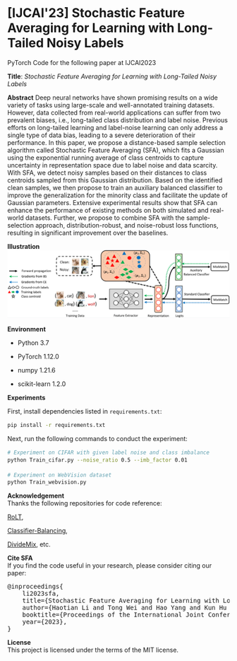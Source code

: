 # [IJCAI'23] Stochastic Feature Averaging for Learning with Long-Tailed Noisy Labels
PyTorch Code for the following paper at IJCAI2023

<b>Title</b>: <i>Stochastic Feature Averaging for Learning with Long-Tailed Noisy Labels</i>

<b>Abstract</b>
Deep neural networks have shown promising results on a wide variety of tasks using large-scale and well-annotated training datasets. However, data collected from real-world applications can suffer from two prevalent biases, i.e., long-tailed class distribution and label noise. Previous efforts on long-tailed learning and label-noise learning can only address a single type of data bias, leading to a severe deterioration of their performance. In this paper, we propose a distance-based sample selection algorithm called Stochastic Feature Averaging (SFA), which fits a Gaussian using the exponential running average of class centroids to capture uncertainty in representation space due to label noise and data scarcity. With SFA, we detect noisy samples based on their distances to class centroids sampled from this Gaussian distribution. Based on the identified clean samples, we then propose to train an auxiliary balanced classifier to improve the generalization for the minority class and facilitate the update of Gaussian parameters. Extensive experimental results show that SFA can enhance the performance of existing methods on both simulated and real-world datasets. Further, we propose to combine SFA with the sample-selection approach, distribution-robust, and noise-robust loss functions, resulting in significant improvement over the baselines.

<b>Illustration</b>
<img src="./img/framework.png">

<b>Environment</b>

* Python 3.7

* PyTorch 1.12.0

* numpy 1.21.6

* scikit-learn 1.2.0

<b>Experiments</b>

First, install dependencies listed in `requirements.txt`:

```sh
pip install -r requirements.txt
```

Next, run the following commands to conduct the experiment:

```sh
# Experiment on CIFAR with given label noise and class imbalance
python Train_cifar.py --noise_ratio 0.5 --imb_factor 0.01

# Experiment on WebVision dataset
python Train_webvision.py
```

<b>Acknowledgement</b>\
Thanks the following repositories for code reference:

[RoLT](https://github.com/Stomach-ache/RoLT), 

[Classifier-Balancing](https://github.com/facebookresearch/classifier-balancing), 

[DivideMix](https://github.com/LiJunnan1992/DivideMix), etc.

<b>Cite SFA</b>\
If you find the code useful in your research, please consider citing our paper:

<pre>
@inproceedings{
    li2023sfa,
    title={Stochastic Feature Averaging for Learning with Long-Tailed Noisy Labels},
    author={Haotian Li and Tong Wei and Hao Yang and Kun Hu and Chong Peng and Libo Sun and Xunliang Cai and Minling Zhang},
    booktitle={Proceedings of the International Joint Conference on Artificial Intelligence},
    year={2023},
}</pre>

<b>License</b>\
This project is licensed under the terms of the MIT license.
